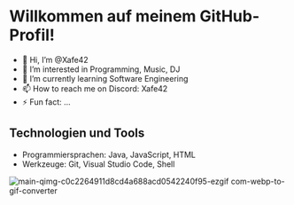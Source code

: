 # Willkommen auf meinem GitHub-Profil!

- 👋 Hi, I’m @Xafe42
- 👀 I’m interested in Programming, Music, DJ
- 🌱 I’m currently learning Software Engineering
- 📫 How to reach me on Discord: Xafe42
- ⚡ Fun fact: ...

## Technologien und Tools
- Programmiersprachen: Java, JavaScript, HTML
- Werkzeuge: Git, Visual Studio Code, Shell

![main-qimg-c0c2264911d8cd4a688acd0542240f95-ezgif com-webp-to-gif-converter](https://github.com/Xafe42/Xafe42/assets/167307478/827da1c5-6552-45d8-a3ab-016913e2f32a)


<!---
Xafe42/Xafe42 is a ✨ special ✨ repository because its `README.md` (this file) appears on your GitHub profile.
You can click the Preview link to take a look at your changes.
--->
